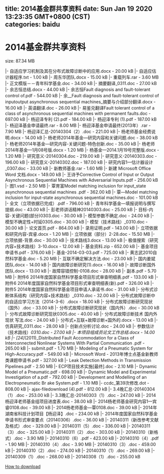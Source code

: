 
title: 2014基金群共享资料
date: Sun Jan 19 2020 13:23:35 GMT+0800 (CST)    
categories: baidu
---

# 2014基金群共享资料
size: 87.34 MB
 
 
|- 自适应学习机制及其在分布式故障诊断中的应用.docx - 20.00 kB
|- 自适应估计器程序.txt - 1.00 kB
|- 周东华团队.docx - 15.00 kB
|- 重载列车.rar - 3.60 MB
|- 正文模版－－青年科学基金.doc - 34.00 kB
|- 摘要翻译_0311.doc - 27.00 kB
|- 余志恒总结.docx - 44.00 kB
|- 余志恒Fault diagnosis and fault-tolerant control of.pdf - 544.00 kB
|- 余__Fault diagnosis and fault-tolerant control of inputoutput asynchronous sequential machines_摘要与介绍部分翻译.docx - 16.00 kB
|- 英语翻译.doc - 26.00 kB
|- 易鉴兑翻译Fault tolerant control of a class of asynchronous sequential machines with permanent faults.doc - 697.00 kB
|- 杨迎泽专利 (2).pdf - 184.00 kB
|- 杨迎泽专利 (1).pdf - 187.00 kB
|- 杨迎泽基金申请最终.rar - 8.00 MB
|- 杨迎泽基金申请最终(2013年）.rar - 7.90 MB
|- 杨迎泽汇总-20140304（2）.doc - 221.00 kB
|- 杨老师基金经费说明.docx - 14.00 kB
|- 杨老师2014年基金—研究内容和关键问题.doc - 38.00 kB
|- 杨老师2014年基金—研究内容-关键问题-特色创新.doc - 35.00 kB
|- 杨老师2014年基金—1月08号版.docx - 1.20 MB
|- 杨基金—2014.1月19号完整版.docx - 1.20 MB
|- 研究意义-20140304.doc - 219.00 kB
|- 研究意义-20140303.doc - 196.00 kB
|- 研究意义-20140302.doc - 187.00 kB
|- 研究内容1—估计器设计_0307.doc - 33.00 kB
|- 新教师基金.rar - 1.60 MB
|- 新建 Microsoft Office Word 文档.docx - 149.00 kB
|- 王诗予Corrective Control of Input or Output Asynchronous Sequential Machines with Adversarial Inputs.pdf - 256.00 kB
|- 图1.vsd - 2.50 MB
|- 覃育富Model matching inclusion for input_state asynchronous sequential machines .pdf - 362.00 kB
|- 覃—Model matching inclusion for input-state asynchronous sequential machines.doc - 101.00 kB
|- 全文（立项依据已完成）.pdf - 796.00 kB
|- 青年科学基金—填报说明与撰写提纲.doc - 43.00 kB
|- 彭老师讲话精神20140303.doc - 25.00 kB
|- 目标-内容-关键问题(部分)0303.doc - 30.00 kB
|- 模型参数不确定.doc - 24.00 kB
|- 模型不确定性+时延0305.doc - 30.00 kB
|- 模型（技术路线）_0310.doc - 30.00 kB
|- 论文首页.pdf - 864.00 kB
|- 录用证明.pdf - 143.00 kB
|- 立项依据和研究内容-宾睿.docx - 1.20 MB
|- 立项依据（部分）2-28.doc - 15.50 MB
|- 立项依据-背景.doc - 30.00 kB
|- 技术路线3.docx - 13.00 kB
|- 极值搜索（研究内容+技术路线）3-10.docx - 12.00 kB
|- 基金资料.zip - 652.00 kB
|- 基金项目申请书.pdf - 376.00 kB
|- 基金-2014-03-03.pdf - 725.00 kB
|- 黄志武2010自然科学基金.doc - 5.20 MB
|- 互联不确定解决方法.doc - 23.00 kB
|- 国内姜斌团队.docx - 14.00 kB
|- 国内故障诊断研究(1).docx - 16.00 kB
|- 故障诊断国外团队.docx - 13.00 kB
|- 故障容错控制-0108.doc - 28.00 kB
|- 副本.pdf - 5.70 MB
|- 附件6 2014年度国家自然科学基金项目形式审查明细表.pdf - 133.00 kB
|- 附件6 2014年度国家自然科学基金项目形式审查明细表(新).pdf - 326.00 kB
|- 附件5 2014年度国家自然科学基金项目申请人承诺书.doc - 31.00 kB
|- 分布式诊断体系结构（研究内容+技术路线）_0310.doc - 32.00 kB
|- 分布式故障诊断中的自适应学习方法（2014-3-6）.docx - 18.00 kB
|- 分布式故障诊断研究现状（国外）.doc - 33.00 kB
|- 分布式故障诊断研究现状（国内外）.doc - 30.00 kB
|- 分布式故障诊断研究现状0305.doc - 40.00 kB
|- 分布式故障诊断技术 国内外现状 写法.doc - 24.00 kB
|- 分布式+互联+故障诊断+国外的.docx - 13.00 kB
|- 仿真研究_0311.doc - 28.00 kB
|- 创新点分析讨论.doc - 24.00 kB
|- 参数估计（技术路线）_0310.doc - 27.00 kB
|- 本项目组成员论文工作总结.docx - 14.00 kB
|- [24]_(2011)_Distributed Fault Accommodation for a Class of Interconnected Nonlinear Systems With Partial Communication .pdf - 265.00 kB
|- submit.pdf - 1.70 MB
|- Modeling of a Pneumatic System for High-Accuracy.pdf - 549.00 kB
|- Microsoft Word - 2013年博士点基金新教师类课题申请书.pdf - 327.00 kB
|- Leak Detection Methods in Transmission Pipelines.pdf - 2.50 MB
|- ECP项目技术实施[最终].doc - 2.10 MB
|- Dynamic Model of a Pneumatic.pdf - 698.00 kB
|- Dynamic Model and Experimental Investigation of a.pdf - 792.00 kB
|- Development and Modelling of an Electropneumatic Br ake System.pdf - 1.10 MB
|- ccdc_第39次修改.dot - 808.00 kB
|- ajax-filedownload (4).pdf - 812.00 kB
|- 3.4晚汇总-20140304（1）.doc - 253.00 kB
|- 3.3晚汇总-20140303（1）.doc - 247.00 kB
|- 2014杨迎泽老师基金组项目进度表.doc - 38.00 kB
|- 2014杨老师基金研究内容1—宾睿0108.doc - 39.00 kB
|- 2014杨老师基金—覃0108.doc - 39.00 kB
|- 2014年湖南省科技计划项目【杨迎泽】.doc - 234.00 kB
|- 2014年度国家自然科学基金申请书形式审查要点（20140306）.doc - 36.00 kB
|- 20140311（新改参考文献及格式）.doc - 329.00 kB
|- 20140311（5）.doc - 336.00 kB
|- 20140311（3）.doc - 325.00 kB
|- 20140311（2）.doc - 303.00 kB
|- 20140310（新格式）.doc - 3.90 MB
|- 20140310（6）.pdf - 423.00 kB
|- 20140310（4）.pdf - 1.90 MB
|- 20140310（4）.doc - 3.90 MB
|- 20140310（3）.doc - 459.00 kB
|- 20140310（2）.doc - 274.00 kB
|- 20140310（1）.doc - 269.00 kB
|- 20140309（1）.doc - 268.00 kB
|- 20140308（1）.doc - 255.00 kB

[How to download](https://bpcam.bemobtrk.com/go/2ceec3aa-1ca2-46d6-b9ff-aaa5c184517c?jno=600)